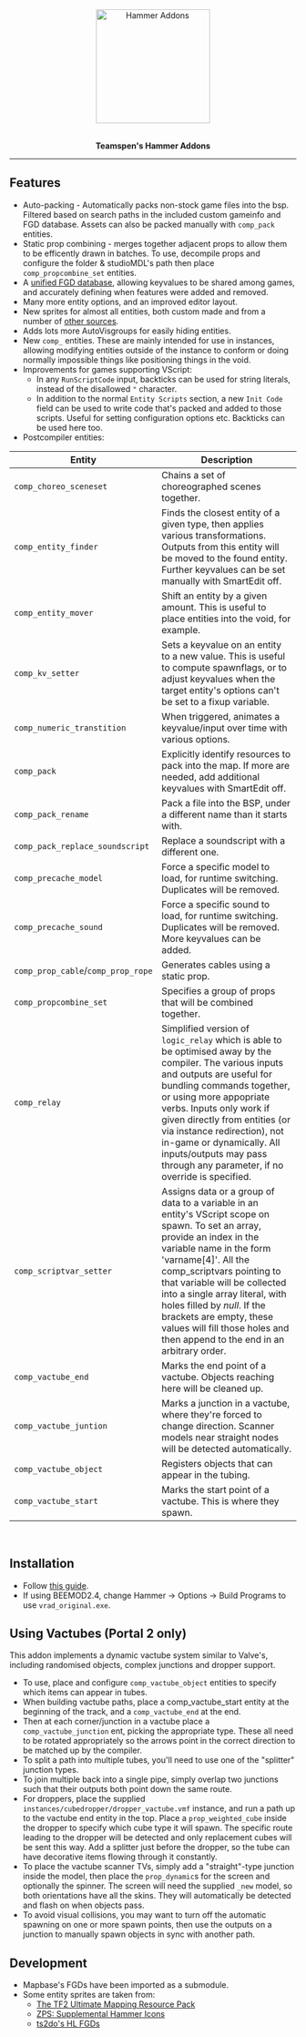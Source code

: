 <div align="center">
    <img src="logo/icon_256.png" alt="Hammer Addons" height="200" />
	<br>
	<br>
	<p> <b>Teamspen's Hammer Addons </b></p>
</div>

<hr>

[releases]: https://github.com/TeamSpen210/HammerAddons/releases
[installationwiki]: https://github.com/TeamSpen210/HammerAddons/wiki/Installation
[unifiedfgd]: https://github.com/TeamSpen210/HammerAddons/wiki/Unified-FGD
[skotty]: http://forums.thinking.withportals.com/downloads.php?view=detail&df_id=507
[tf2]: http://forums.tf2maps.net/showthread.php?t=4674
[ts2do]: http://halflife2.filefront.com/file/HalfLife_2_Upgraded_Base_FGDs;48139
[zps]: http://www.necrotalesgames.com/tools/index.php


## Features

* Auto-packing - Automatically packs non-stock game files into the bsp. Filtered based on search paths in the included custom gameinfo and FGD database. Assets can also be packed manually with `comp_pack` entities.
* Static prop combining - merges together adjacent props to allow them to be efficently drawn in batches. To use, decompile props and configure the folder & studioMDL's path then place `comp_propcombine_set` entities.
* A [unified FGD database][unifiedfgd], allowing keyvalues to be shared among games, and accurately defining when features were added and removed.
* Many more entity options, and an improved editor layout.
* New sprites for almost all entities, both custom made and from a number of [other sources](#development).
* Adds lots more AutoVisgroups for easily hiding entities.
* New `comp_` entities. These are mainly intended for use in instances, allowing modifying entities outside of the instance to conform or doing normally impossible things like positioning things in the void.
* Improvements for games supporting VScript:
	* In any `RunScriptCode` input, backticks can be used for string literals, instead of the disallowed `"` character. 
	* In addition to the normal `Entity Scripts` section, a new `Init Code` field can be used to write code that's packed and added to those scripts. Useful for setting configuration options etc. Backticks can be used here too.
* Postcompiler entities:

| Entity                             | Description                                                                                                                                                                                                                                                                                                                                                                                                           |
|------------------------------------|-----------------------------------------------------------------------------------------------------------------------------------------------------------------------------------------------------------------------------------------------------------------------------------------------------------------------------------------------------------------------------------------------------------------------|
| `comp_choreo_sceneset`             | Chains a set of choreographed scenes together.                                                                                                                                                                                                                                                                                                                                                                        |
| `comp_entity_finder`               | Finds the closest entity of a given type, then applies various transformations. Outputs from this entity will be moved to the found entity. Further keyvalues can be set manually with SmartEdit off.                                                                                                                                                                                                                 |
| `comp_entity_mover`                | Shift an entity by a given amount. This is useful to place entities into the void, for example.                                                                                                                                                                                                                                                                                                                       |
| `comp_kv_setter`                   | Sets a keyvalue on an entity to a new value. This is useful to compute spawnflags, or to adjust keyvalues when the target entity's options can't be set to a fixup variable.                                                                                                                                                                                                                                          |
| `comp_numeric_transtition`         | When triggered, animates a keyvalue/input over time with various options.                                                                                                                                                                                                                                                                                                                                             |
| `comp_pack`                        | Explicitly identify resources to pack into the map. If more are needed, add additional keyvalues with SmartEdit off.                                                                                                                                                                                                                                                                                                  |
| `comp_pack_rename`                 | Pack a file into the BSP, under a different name than it starts with.                                                                                                                                                                                                                                                                                                                                                 |
| `comp_pack_replace_soundscript`    | Replace a soundscript with a different one.                                                                                                                                                                                                                                                                                                                                                                           |
| `comp_precache_model`              | Force a specific model to load, for runtime switching. Duplicates will be removed.                                                                                                                                                                                                                                                                                                                                    |
| `comp_precache_sound`              | Force a specific sound to load, for runtime switching. Duplicates will be removed. More keyvalues can be added.                                                                                                                                                                                                                                                                                                       |
| `comp_prop_cable`/`comp_prop_rope` | Generates cables using a static prop.                                                                                                                                                                                                                                                                                                                                                                                 |
| `comp_propcombine_set`             | Specifies a group of props that will be combined together.                                                                                                                                                                                                                                                                                                                                                            |
| `comp_relay`                       | Simplified version of `logic_relay` which is able to be optimised away by the compiler. The various inputs and outputs are useful for bundling commands together, or using more appopriate verbs. Inputs only work if given directly from entities (or via instance redirection), not in-game or dynamically. All inputs/outputs may pass through any parameter, if no override is specified.                         |
| `comp_scriptvar_setter`            | Assigns data or a group of data to a variable in an entity's VScript scope on spawn. To set an array, provide an index in the variable name in the form 'varname[4]'.  All the comp_scriptvars pointing to that variable will be collected into a single array literal, with holes filled by *null*.  If the brackets are empty, these values will fill those holes and then append to the end in an arbitrary order. |
| `comp_vactube_end`                 | Marks the end point of a vactube. Objects reaching here will be cleaned up.                                                                                                                                                                                                                                                                                                                                           |
| `comp_vactube_juntion`             | Marks a junction in a vactube, where they're forced to change direction. Scanner models near straight nodes will be detected automatically.                                                                                                                                                                                                                                                                           |
| `comp_vactube_object`              | Registers objects that can appear in the tubing.                                                                                                                                                                                                                                                                                                                                                                      |
| `comp_vactube_start`               | Marks the start point of a vactube. This is where they spawn.                                                                                                                                                                                                                                                                                                                                                         |

<br>

## Installation

* Follow [this guide][installationwiki].
* If using BEEMOD2.4, change Hammer -> Options -> Build Programs to use `vrad_original.exe`.

## Using Vactubes (Portal 2 only)

This addon implements a dynamic vactube system similar to Valve's, including randomised objects, complex junctions and dropper support.

* To use, place and configure `comp_vactube_object` entities to specify which items can appear in tubes.
* When building vactube paths, place a comp_vactube_start entity at the beginning of the track, and a `comp_vactube_end` at the end. 
* Then at each corner/junction in a vactube place a `comp_vactube_junction` ent, picking the appropriate type. These all need to be rotated appropriately so the arrows point in the correct direction to be matched up by the compiler. 
* To split a path into multiple tubes, you'll need to use one of the "splitter" junction types. 
* To join multiple back into a single pipe, simply overlap two junctions such that their outputs both point down the same route. 
* For droppers, place the supplied `instances/cubedropper/dropper_vactube.vmf` instance, and run a path up to the vactube end entity in the top. Place a `prop_weighted_cube` inside the dropper to specify which cube type it will spawn. The specific route leading to the dropper will be detected and only replacement cubes will be sent this way. Add a splitter just before the dropper, so the tube can have decorative items flowing through it constantly. 
* To place the vactube scanner TVs, simply add a "straight"-type junction inside the model, then place the `prop_dynamic`s for the screen and optionally the spinner. The screen will need the supplied `_new` model, so both orientations have all the skins. They will automatically be detected and flash on when objects pass.
* To avoid visual collisions, you may want to turn off the automatic spawning on one or more spawn points, then use the outputs on a junction to manually spawn objects in sync with another path.

## Development

* Mapbase's FGDs have been imported as a submodule.
* Some entity sprites are taken from: 
  * [The TF2 Ultimate Mapping Resource Pack][tf2]
  * [ZPS: Supplemental Hammer Icons][zps]
  * [ts2do's HL FGDs][ts2do]
